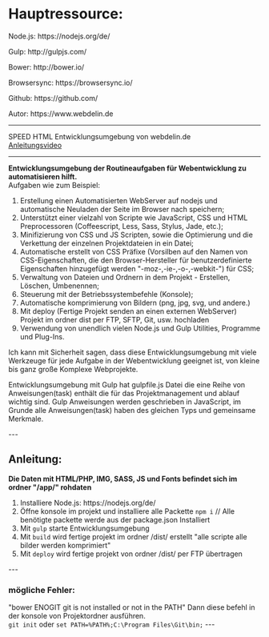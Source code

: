 ﻿<h1>Hauptressource:</h1>
	<p>Node.js: https://nodejs.org/de/</p>
	<p>Gulp: http://gulpjs.com/</p>
	<p>Bower: http://bower.io/</p>
	<p>Browsersync: https://browsersync.io/</p>
	<p>Github: https://github.com/</p>
	<p>Autor: https://www.webdelin.de</p>

---

SPEED HTML Entwicklungsumgebung von webdelin.de<br>
<a target="_blank" href="http://www.youtube.com/watch?v=SzEjbi9h7KU">Anleitungsvideo</a>

-----

<strong>Entwicklungsumgebung der Routineaufgaben für Webentwicklung zu automatisieren hilft.</strong><br>
Aufgaben wie zum Beispiel:
<ol>
	<li>Erstellung einen Automatisierten WebServer auf nodejs und automatische Neuladen der Seite im Browser nach speichern;</li>
	<li>Unterstützt einer vielzahl von Scripte wie JavaScript, CSS und HTML Preprocessoren (Coffeescript, Less, Sass, Stylus, Jade, etc.);</li>
	<li>Minifizierung von CSS und JS Scripten, sowie die Optimierung und die Verkettung der einzelnen Projektdateien in ein Datei;</li>
	<li>Automatische erstellt von CSS Präfixe (Vorsilben auf den Namen von CSS-Eigenschaften, die den Browser-Hersteller für benutzerdefinierte Eigenschaften hinzugefügt werden "-moz-,-ie-,-o-,-webkit-") für CSS;</li>
	<li>Verwaltung von Dateien und Ordnern in dem Projekt - Erstellen, Löschen, Umbenennen;</li>
	<li>Steuerung mit der Betriebssystembefehle (Konsole);</li>
	<li>Automatische komprimierung von Bildern (png, jpg, svg, und andere.)</li>
	<li>Mit deploy (Fertige Projekt senden an einen externen WebServer) Projekt im ordner dist per FTP, SFTP, Git, usw. hochladen</li>
	<li>Verwendung von unendlich vielen Node.js und Gulp Utilities, Programme und Plug-Ins.</li>
</ol>
<p>Ich kann mit Sicherheit sagen, dass diese Entwicklungsumgebung mit viele Werkzeuge für jede Aufgabe in der Webentwicklung geeignet ist, von kleine bis ganz große Komplexe Webprojekte.</p>
<p>Entwicklungsumgebung mit Gulp hat gulpfile.js Datei die eine Reihe von Anweisungen(task) enthält die für das Projektmanagement und ablauf wichtig sind. Gulp Anweisungen werden geschrieben in JavaScript, im Grunde alle Anweisungen(task) haben des gleichen Typs und gemeinsame Merkmale.</p>
---
<h2>Anleitung:</h2>
<strong>Die Daten mit HTML/PHP, IMG, SASS, JS und Fonts befindet sich im ordner "/app/" rohdaten</strong>
<ol>
	<li>Installiere Node.js: https://nodejs.org/de/</li>
	<li>Öffne konsole im projekt und installiere alle Packette <code>npm i</code> // Alle benötigte packette werde aus der package.json Installiert</li>
	<li>Mit <code>gulp</code> starte Entwicklungsumgebung</li>
	<li>Mit <code>build</code> wird fertige projekt im ordner /dist/ erstellt "alle scripte alle bilder werden komprimiert"</li>
	<li>Mit <code>deploy</code> wird fertige projekt von ordner /dist/ per FTP übertragen</li>
</ol>
---
<h3>mögliche Fehler:</h3>
"bower ENOGIT git is not installed or not in the PATH"
Dann diese befehl in der konsole von Projektordner ausführen.<br>
<code>git init</code> oder <code>set PATH=%PATH%;C:\Program Files\Git\bin;</code>
---